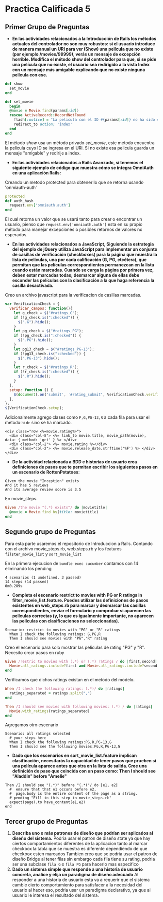 # Practica Calificada 5

## Primer Grupo de Preguntas

- **En las actividades relacionados a la Introducción de Rails los métodos actuales del controlador no son muy robustos: si el usuario introduce de manera manual un URI para ver (Show) una película que no existe (por ejemplo /movies/99999), verás un mensaje de excepción horrible. Modifica el método show del controlador para que, si se pide una película que no existe, el usuario sea redirigido a la vista Index con un mensaje más amigable explicando que no existe ninguna película con ese.**

```ruby
def show
  set_movie
end

def set_movie
  begin
  @movie = Movie.find(params[:id])
  rescue ActiveRecord::RecordNotFound
    flash[:notice] = "La pelicula con el ID #{params[:id]} no ha sido creado"
    redirect_to action: 'index' 
  end
end
```

El método *show* usa un método privado *set_movie*, este método encuentra la pelicula cuyo ID se ingresa en el URI. Si no existe esa pelicula guarda un mensaje "amigable" y redirije a index.

- **En las actividades relacionados a Rails Avanzado, si tenemos el siguiente ejemplo de código que muestra cómo se integra OmniAuth en una aplicación Rails:**

Creando un metodo protected para obtener lo que se retorna usando 'onmiauth-auth'

```ruby
protected 
def auth_hash
  request.env['omniauth.auth']
end	
```
El cual retorna un valor que se usará tanto para crear o encontrar un usuario, pienso que `request.env['omniauth.auth']` esta en su propio método para manejar excepciones o posibles retornos de valores no esperados.

- **En las actividades relacionados a JavaScript, Siguiendo la estrategia del ejemplo de jQuery utiliza JavaScript para implementar un conjunto de casillas de verificación (checkboxes) para la página que muestra la lista de películas, una por cada calificación (G, PG, etcétera), que permitan que las películas correspondientes permanezcan en la lista cuando están marcadas. Cuando se carga la página por primera vez, deben estar marcadas todas; desmarcar alguna de ellas debe esconder las películas con la clasificación a la que haga referencia la casilla desactivada.**

Creo un archivo javascript para la verificacion de casillas marcadas.

```javascript
var VerificationCheck = {
  verificar_campos: function(){
    let g_check = $("#ratings_G");
    if (!g_check.is(":checked")) {
      $(".G").hide();
    }
    let pg_check = $("#ratings_PG");
    if (!pg_check.is(":checked")) {
      $(".PG").hide();
    }
    let pg13_check = $("#ratings_PG-13");
    if (!pg13_check.is(":checked")) {
      $(".PG-13").hide();
    }
    let r_check = $("#ratings_R");
    if (!r_check.is(":checked")) {
      $(".R").hide();
    }
  },
  setup: function () {
    $(document).on('submit', '#rating_submit', VerificationCheck.verificar_campos);
  },
};
$(VerificationCheck.setup);

```
Adicionalmente agrego clases como `P,G,PG-13,R` a cada fila para usar el metodo `hide` sino se ha marcado.

```
<div class="row <%=movie.rating%>">
  <div class="col-8"> <%= link_to movie.title, movie_path(movie), data: { method: 'get' } %> </div>
  <div class="col-2"> <%= movie.rating %></div>
  <div class="col-2"> <%= movie.release_date.strftime('%F') %> </div>
</div>
```

- **De la actividad relacionada a BDD e historias de usuario crea definiciones de pasos que te permitan escribir los siguientes pasos en un escenario de RottenPotatoes:**

```
Given the movie "Inception" exists
And it has 5 reviews
And its average review score is 3.5
```

En movie_steps 
```ruby
Given /the movie "(.*) exists"/ do |movietitle|
  @movie = Movie.find_by(title: movietitle)
end
```

## Segundo grupo de Preguntas

Para esta parte usaremos el repositorio de Introduccion a Rails. Contando con el archivo movie_steps.rb, web.steps.rb y los features `filster_movie_list` y `sort_movie_list`

En la primera ejecucion de `bundle exec cucumber` contamos con 14 eliminando los pending

```
4 scenarios (1 undefined, 3 passed)
14 steps (14 passed)
0m0.289s
```

- **Completa el escenario restrict to movies with PG or R ratings in filter_movie_list.feature. Puedes utilizar las definiciones de pasos existentes en web_steps.rb para marcar y desmarcar las casillas correspondientes, enviar el formulario y comprobar si aparecen las películas correctas (y, lo que es igualmente importante, no aparecen las películas con clasificaciones no seleccionadas).**

```
Scenario: restrict to movies with "PG" or "R" ratings
  When I check the following ratings: G,PG,R  
  Then I should see movies with "PG","R" rating
```
Creo el escenario para solo mostrar las peliculas de rating "PG" y "R". Necesito crear pasos en ruby

```ruby
Given /restric to movies with (.*) or (.*) ratings / do |first,second|
  Movie.all_ratings.include?first and Movie.all_ratings.include?second
end
```
Verificamos que dichos ratings existan en el metodo del modelo.
```ruby
When /I check the following ratings: (.*)/ do |ratings|
  ratings_separated = ratings.split(",")
end

Then /I should see movies with following movies: (.*) / do |ratings|
  Movie.with_ratings(ratings_separated)
end 
```
Agregamos otro escenario

```
Scenario: all ratings selected
  # your steps here
  When I check the following ratings:PG,R,PG-13,G
  Then I should see the following movies:PG,R,PG-13,G
```

- **Dado que los escenarios en sort_movie_list.feature implican clasificación, necesitarás la capacidad de tener pasos que prueben si una película aparece antes que otra en la lista de salida. Cree una definición de paso que coincida con un paso como:  Then I should see "Aladdin" before "Amelie"** 

```
Then /I should see "(.*)" before "(.*)"/ do |e1, e2|
  #  ensure that that e1 occurs before e2.
  #  page.body is the entire content of the page as a string.
  # pending "Fill in this step in movie_steps.rb"
  expect(page).to have_content(e1,e2)  
end
```
## Tercer grupo de Preguntas

1. **Describa uno o más patrones de diseño que podrían ser aplicados al diseño del sistema.**
   Podria usar el patron de diseño state ya que hay ciertos comportamientos diferentes de la aplicacion tanto al marcar checkbox la tabla que se muestra es diferente dependiendo de que checkbox esten marcados
   Tambien creo que se podria usar el patron de diseño Bridge al tener filas sin embargo cada fila tiene su rating, podria ser una subclase `fila G` o `fila PG` para hacerlo mas especifico
2. **Dado un sistema simple que responde a una historia de usuario concreta, analice y elija un paradigma de diseño adecuado**
  Al responder a una historia de usuario esta va a requerir que el sistema cambie cierto comportamiento para satisfacer a la necesidad del usuario al hacer eso, podria usar un paradigma declarativo, ya que al usuario le interesa el resultado del sistema.